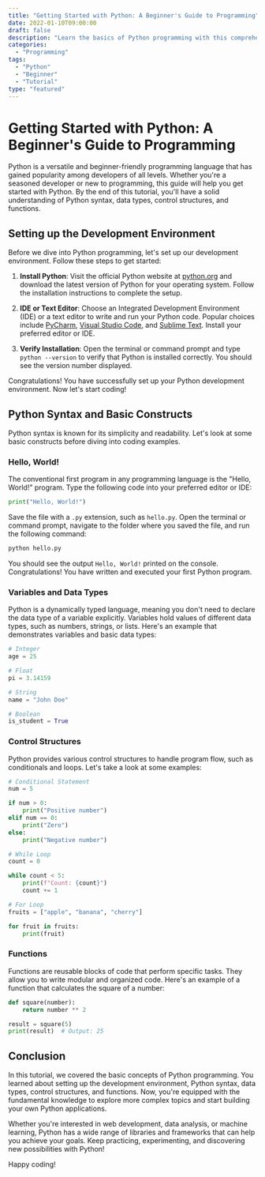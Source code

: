 ```yaml
--- 
title: "Getting Started with Python: A Beginner's Guide to Programming"
date: 2022-01-10T09:00:00
draft: false
description: "Learn the basics of Python programming with this comprehensive tutorial."
categories: 
  - "Programming"
tags: 
  - "Python"
  - "Beginner"
  - "Tutorial"
type: "featured"
--- 
```


# Getting Started with Python: A Beginner's Guide to Programming

Python is a versatile and beginner-friendly programming language that has gained popularity among developers of all levels. Whether you're a seasoned developer or new to programming, this guide will help you get started with Python. By the end of this tutorial, you'll have a solid understanding of Python syntax, data types, control structures, and functions.

## Setting up the Development Environment

Before we dive into Python programming, let's set up our development environment. Follow these steps to get started:

1. **Install Python**: Visit the official Python website at [python.org](https://python.org) and download the latest version of Python for your operating system. Follow the installation instructions to complete the setup.

2. **IDE or Text Editor**: Choose an Integrated Development Environment (IDE) or a text editor to write and run your Python code. Popular choices include [PyCharm](https://www.jetbrains.com/pycharm/), [Visual Studio Code](https://code.visualstudio.com/), and [Sublime Text](https://www.sublimetext.com/). Install your preferred editor or IDE.

3. **Verify Installation**: Open the terminal or command prompt and type `python --version` to verify that Python is installed correctly. You should see the version number displayed.

Congratulations! You have successfully set up your Python development environment. Now let's start coding!

## Python Syntax and Basic Constructs

Python syntax is known for its simplicity and readability. Let's look at some basic constructs before diving into coding examples.

### Hello, World!

The conventional first program in any programming language is the "Hello, World!" program. Type the following code into your preferred editor or IDE:

```python
print("Hello, World!")
```

Save the file with a `.py` extension, such as `hello.py`. Open the terminal or command prompt, navigate to the folder where you saved the file, and run the following command:

```bash
python hello.py
```

You should see the output `Hello, World!` printed on the console. Congratulations! You have written and executed your first Python program.

### Variables and Data Types

Python is a dynamically typed language, meaning you don't need to declare the data type of a variable explicitly. Variables hold values of different data types, such as numbers, strings, or lists. Here's an example that demonstrates variables and basic data types:

```python
# Integer
age = 25

# Float
pi = 3.14159

# String
name = "John Doe"

# Boolean
is_student = True
```

### Control Structures

Python provides various control structures to handle program flow, such as conditionals and loops. Let's take a look at some examples:

```python
# Conditional Statement
num = 5

if num > 0:
    print("Positive number")
elif num == 0:
    print("Zero")
else:
    print("Negative number")

# While Loop
count = 0

while count < 5:
    print(f"Count: {count}")
    count += 1

# For Loop
fruits = ["apple", "banana", "cherry"]

for fruit in fruits:
    print(fruit)
```

### Functions

Functions are reusable blocks of code that perform specific tasks. They allow you to write modular and organized code. Here's an example of a function that calculates the square of a number:

```python
def square(number):
    return number ** 2

result = square(5)
print(result)  # Output: 25
```

## Conclusion

In this tutorial, we covered the basic concepts of Python programming. You learned about setting up the development environment, Python syntax, data types, control structures, and functions. Now, you're equipped with the fundamental knowledge to explore more complex topics and start building your own Python applications.

Whether you're interested in web development, data analysis, or machine learning, Python has a wide range of libraries and frameworks that can help you achieve your goals. Keep practicing, experimenting, and discovering new possibilities with Python!

Happy coding!
